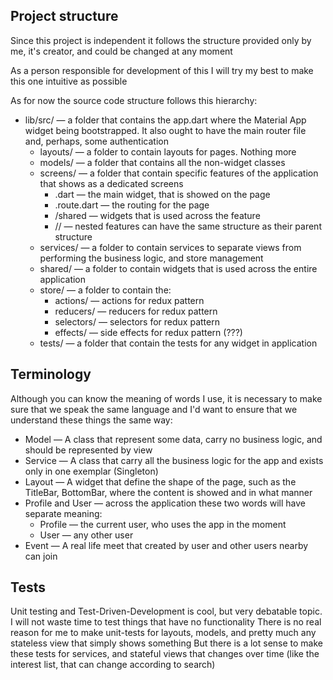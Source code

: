## Project structure

Since this project is independent it follows the structure provided only by me, it's creator, and could be changed at any moment

As a person responsible for development of this I will try my best to make this one intuitive as possible

As for now the source code structure follows this hierarchy:
 - lib/src/ — a folder that contains the app.dart where the Material App widget being bootstrapped. It also ought to have the main router file and, perhaps, some authentication
   - layouts/ — a folder to contain layouts for pages. Nothing more
   - models/ — a folder that contains all the non-widget classes
   - screens/ — a folder that contain specific features of the application that shows as a dedicated screens
     - <feature-name>.dart — the main widget, that is showed on the page 
     - <feature-name>.route.dart — the routing for the page
     - <feature-name>/shared — widgets that is used across the feature
     - <feature-name>/<nested-feature-name>/ — nested features can have the same structure as their parent structure
   - services/ — a folder to contain services to separate views from performing the business logic, and store management
   - shared/ — a folder to contain widgets that is used across the entire application
   - store/ — a folder to contain the:
     - actions/ — actions for redux pattern
     - reducers/ — reducers for redux pattern
     - selectors/ — selectors for redux pattern
     - effects/ — side effects for redux pattern (???)
   - tests/ — a folder that contain the tests for any widget in application

## Terminology

Although you can know the meaning of words I use, it is necessary to make sure that we speak the same language and I'd want to ensure that we understand these things the same way:
 - Model — A class that represent some data, carry no business logic, and should be represented by view
 - Service — A class that carry all the business logic for the app and exists only in one exemplar (Singleton)
 - Layout — A widget that define the shape of the page, such as the TitleBar, BottomBar, where the content is showed and in what manner
 - Profile and User — across the application these two words will have separate meaning:
   - Profile — the current user, who uses the app in the moment
   - User — any other user
 - Event — A real life meet that created by user and other users nearby can join

## Tests

Unit testing and Test-Driven-Development is cool, but very debatable topic. I will not waste time to test things that have no functionality
There is no real reason for me to make unit-tests for layouts, models, and pretty much any stateless view that simply shows something
But there is a lot sense to make these tests for services, and stateful views that changes over time (like the interest list, that can change according to search)